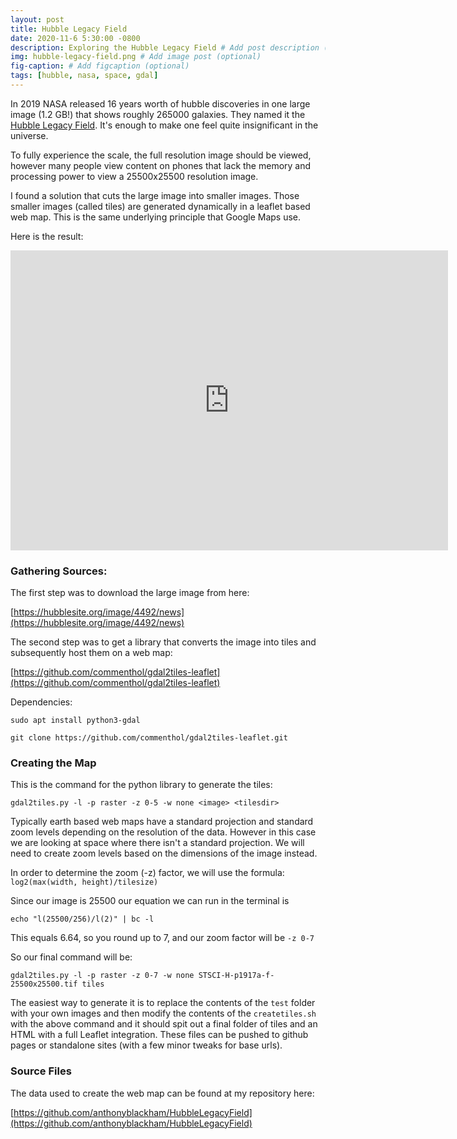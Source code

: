 ```yaml
---
layout: post
title: Hubble Legacy Field
date: 2020-11-6 5:30:00 -0800
description: Exploring the Hubble Legacy Field # Add post description (optional)
img: hubble-legacy-field.png # Add image post (optional)
fig-caption: # Add figcaption (optional)
tags: [hubble, nasa, space, gdal]
---
```


In 2019 NASA released 16 years worth of hubble discoveries in one large image (1.2 GB!) that shows roughly 265000 galaxies. They named it the [Hubble Legacy Field](https://hubblesite.org/image/4492/news). It's enough to make one feel quite insignificant in the universe.

To fully experience the scale, the full resolution image should be viewed, however many people view content on phones that lack the memory and processing power to view a 25500x25500 resolution image.

I found a solution that cuts the large image into smaller images. Those smaller images (called tiles) are generated dynamically in a leaflet based web map. This is the same underlying principle that Google Maps use.

Here is the result:

<div class="embed-container">
  <iframe
      src="https://anthonyblackham.github.io/HubbleLegacyField/"
      width="700"
      height="480"
      frameborder="0"
      allowfullscreen="">
  </iframe>
</div>

### Gathering Sources:

The first step was to download the large image from here:

[https://hubblesite.org/image/4492/news](https://hubblesite.org/image/4492/news)

The second step was to get a library that converts the image into tiles and subsequently host them on a web map:

[https://github.com/commenthol/gdal2tiles-leaflet](https://github.com/commenthol/gdal2tiles-leaflet)

Dependencies:

```shell
sudo apt install python3-gdal
```

```shell
git clone https://github.com/commenthol/gdal2tiles-leaflet.git
```

### Creating the Map

This is the command for the python library to generate the tiles:

```shell
gdal2tiles.py -l -p raster -z 0-5 -w none <image> <tilesdir>
```

Typically earth based web maps have a standard projection and standard zoom levels depending on the resolution of the data. However in this case we are looking at space where there isn't a standard projection. We will need to create zoom levels based on the dimensions of the image instead.

In order to determine the zoom (-z) factor, we will use the formula: `log2(max(width, height)/tilesize)`

Since our image is 25500 our equation we can run in the terminal is

```shell
echo "l(25500/256)/l(2)" | bc -l
```

This equals 6.64, so you round up to 7, and our zoom factor will be `-z 0-7`

So our final command will be:

```shell
gdal2tiles.py -l -p raster -z 0-7 -w none STSCI-H-p1917a-f-25500x25500.tif tiles
```

The easiest way to generate it is to replace the contents of the `test` folder with your own images and then modify the contents of the `createtiles.sh` with the above command and it should spit out a final folder of tiles and an HTML with a full Leaflet integration. These files can be pushed to github pages or standalone sites (with a few minor tweaks for base urls).

### Source Files

The data used to create the web map can be found at my repository here:

[https://github.com/anthonyblackham/HubbleLegacyField](https://github.com/anthonyblackham/HubbleLegacyField)
